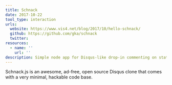 ```yaml
---
title: Schnack
date: 2017-10-22
tool_type: interaction
urls:
  website: https://www.vis4.net/blog/2017/10/hello-schnack/
  github: https://github.com/gka/schnack
  twitter:
resources:
  - name: ''
    url: ''
description: Simple node app for Disqus-like drop-in commenting on static websites
---
```

Schnack.js is an awesome, ad-free, open source Disqus clone that comes with a very minimal, hackable code base.
